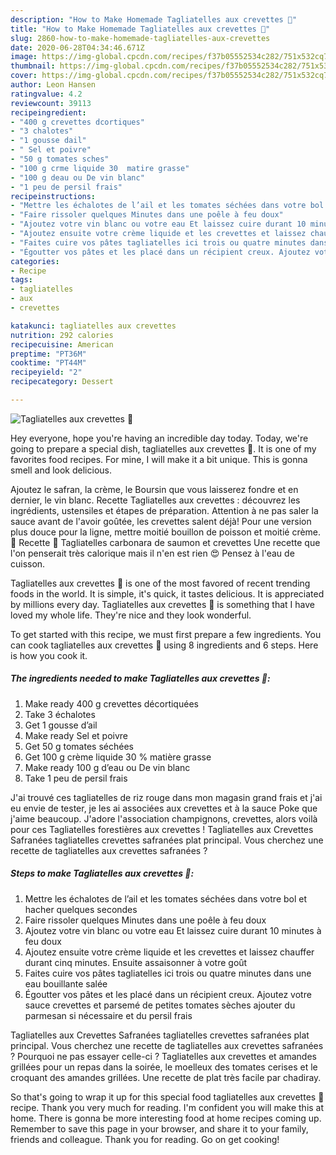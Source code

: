 ```yaml
---
description: "How to Make Homemade Tagliatelles aux crevettes 🍤"
title: "How to Make Homemade Tagliatelles aux crevettes 🍤"
slug: 2860-how-to-make-homemade-tagliatelles-aux-crevettes
date: 2020-06-28T04:34:46.671Z
image: https://img-global.cpcdn.com/recipes/f37b05552534c282/751x532cq70/tagliatelles-aux-crevettes-🍤-photo-principale-de-la-recette.jpg
thumbnail: https://img-global.cpcdn.com/recipes/f37b05552534c282/751x532cq70/tagliatelles-aux-crevettes-🍤-photo-principale-de-la-recette.jpg
cover: https://img-global.cpcdn.com/recipes/f37b05552534c282/751x532cq70/tagliatelles-aux-crevettes-🍤-photo-principale-de-la-recette.jpg
author: Leon Hansen
ratingvalue: 4.2
reviewcount: 39113
recipeingredient:
- "400 g crevettes dcortiques"
- "3 chalotes"
- "1 gousse dail"
- " Sel et poivre"
- "50 g tomates sches"
- "100 g crme liquide 30  matire grasse"
- "100 g deau ou De vin blanc"
- "1 peu de persil frais"
recipeinstructions:
- "Mettre les échalotes de l’ail et les tomates séchées dans votre bol et hacher quelques secondes"
- "Faire rissoler quelques Minutes dans une poêle à feu doux"
- "Ajoutez votre vin blanc ou votre eau Et laissez cuire durant 10 minutes à feu doux"
- "Ajoutez ensuite votre crème liquide et les crevettes et laissez chauffer durant cinq minutes. Ensuite assaisonner à votre goût"
- "Faites cuire vos pâtes tagliatelles ici trois ou quatre minutes dans une eau bouillante salée"
- "Égoutter vos pâtes et les placé dans un récipient creux. Ajoutez votre sauce crevettes et parsemé de petites tomates sèches ajouter du parmesan si nécessaire et du persil frais"
categories:
- Recipe
tags:
- tagliatelles
- aux
- crevettes

katakunci: tagliatelles aux crevettes 
nutrition: 292 calories
recipecuisine: American
preptime: "PT36M"
cooktime: "PT44M"
recipeyield: "2"
recipecategory: Dessert

---
```



![Tagliatelles aux crevettes 🍤](https://img-global.cpcdn.com/recipes/f37b05552534c282/751x532cq70/tagliatelles-aux-crevettes-🍤-photo-principale-de-la-recette.jpg)

Hey everyone, hope you're having an incredible day today. Today, we're going to prepare a special dish, tagliatelles aux crevettes 🍤. It is one of my favorites food recipes. For mine, I will make it a bit unique. This is gonna smell and look delicious.

Ajoutez le safran, la crème, le Boursin que vous laisserez fondre et en dernier, le vin blanc. Recette Tagliatelles aux crevettes : découvrez les ingrédients, ustensiles et étapes de préparation. Attention à ne pas saler la sauce avant de l&#39;avoir goûtée, les crevettes salent déjà! Pour une version plus douce pour la ligne, mettre moitié bouillon de poisson et moitié crème. 🍤 Recette 🍤 Tagliatelles carbonara de saumon et crevettes Une recette que l&#39;on penserait très calorique mais il n&#39;en est rien 😍 Pensez à l&#39;eau de cuisson.

Tagliatelles aux crevettes 🍤 is one of the most favored of recent trending foods in the world. It is simple, it's quick, it tastes delicious. It is appreciated by millions every day. Tagliatelles aux crevettes 🍤 is something that I have loved my whole life. They're nice and they look wonderful.


To get started with this recipe, we must first prepare a few ingredients. You can cook tagliatelles aux crevettes 🍤 using 8 ingredients and 6 steps. Here is how you cook it.

<!--inarticleads1-->

##### The ingredients needed to make Tagliatelles aux crevettes 🍤:

1. Make ready 400 g crevettes décortiquées
1. Take 3 échalotes
1. Get 1 gousse d’ail
1. Make ready  Sel et poivre
1. Get 50 g tomates séchées
1. Get 100 g crème liquide 30 % matière grasse
1. Make ready 100 g d’eau ou De vin blanc
1. Take 1 peu de persil frais


J&#39;ai trouvé ces tagliatelles de riz rouge dans mon magasin grand frais et j&#39;ai eu envie de tester, je les ai associées aux crevettes et à la sauce Poke que j&#39;aime beaucoup. J&#39;adore l&#39;association champignons, crevettes, alors voilà pour ces Tagliatelles forestières aux crevettes ! Tagliatelles aux Crevettes Safranées tagliatelles crevettes safranées plat principal. Vous cherchez une recette de tagliatelles aux crevettes safranées ? 

<!--inarticleads2-->

##### Steps to make Tagliatelles aux crevettes 🍤:

1. Mettre les échalotes de l’ail et les tomates séchées dans votre bol et hacher quelques secondes
1. Faire rissoler quelques Minutes dans une poêle à feu doux
1. Ajoutez votre vin blanc ou votre eau Et laissez cuire durant 10 minutes à feu doux
1. Ajoutez ensuite votre crème liquide et les crevettes et laissez chauffer durant cinq minutes. Ensuite assaisonner à votre goût
1. Faites cuire vos pâtes tagliatelles ici trois ou quatre minutes dans une eau bouillante salée
1. Égoutter vos pâtes et les placé dans un récipient creux. Ajoutez votre sauce crevettes et parsemé de petites tomates sèches ajouter du parmesan si nécessaire et du persil frais


Tagliatelles aux Crevettes Safranées tagliatelles crevettes safranées plat principal. Vous cherchez une recette de tagliatelles aux crevettes safranées ? Pourquoi ne pas essayer celle-ci ? Tagliatelles aux crevettes et amandes grillées pour un repas dans la soirée, le moelleux des tomates cerises et le croquant des amandes grillées. Une recette de plat très facile par chadiray. 

So that's going to wrap it up for this special food tagliatelles aux crevettes 🍤 recipe. Thank you very much for reading. I'm confident you will make this at home. There is gonna be more interesting food at home recipes coming up. Remember to save this page in your browser, and share it to your family, friends and colleague. Thank you for reading. Go on get cooking!
